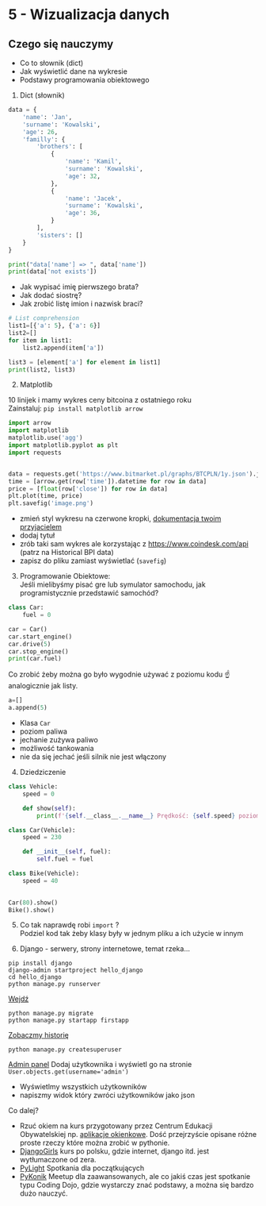 # 5 - Wizualizacja danych

## Czego się nauczymy 
+ Co to słownik (dict)
+ Jak wyświetlić dane na wykresie
+ Podstawy programowania obiektowego

1. Dict (słownik)
```python
data = {
    'name': 'Jan',
    'surname': 'Kowalski',
    'age': 26,
    'familly': {
        'brothers': [
            {
                'name': 'Kamil',
                'surname': 'Kowalski',
                'age': 32,
            },
            {
                'name': 'Jacek',
                'surname': 'Kowalski',
                'age': 36,
            }
        ],
        'sisters': []
    }
}

print("data['name'] => ", data['name'])
print(data['not exists'])
```
+ Jak wypisać imię pierwszego brata?
+ Jak dodać siostrę?
+ Jak zrobić listę imion i nazwisk braci?

```python
# List comprehension
list1=[{'a': 5}, {'a': 6}]
list2=[]
for item in list1:
    list2.append(item['a'])

list3 = [element['a'] for element in list1]
print(list2, list3)
```

2. Matplotlib

10 linijek i mamy wykres ceny bitcoina z ostatniego roku  
Zainstaluj: `pip install matplotlib arrow`
```python
import arrow
import matplotlib
matplotlib.use('agg')
import matplotlib.pyplot as plt
import requests


data = requests.get('https://www.bitmarket.pl/graphs/BTCPLN/1y.json').json()
time = [arrow.get(row['time']).datetime for row in data]
price = [float(row['close']) for row in data]
plt.plot(time, price)
plt.savefig('image.png')
```

+ zmień styl wykresu na czerwone kropki, [dokumentacja twoim przyjacielem](https://matplotlib.org/api/_as_gen/matplotlib.pyplot.plot.html#matplotlib.pyplot.plot)  
+ dodaj tytuł
+ zrób taki sam wykres ale korzystając z https://www.coindesk.com/api (patrz na Historical BPI data)
+ zapisz do pliku zamiast wyświetlać (`savefig`) 


3. Programowanie Obiektowe:  
Jeśli mielibyśmy pisać gre lub symulator samochodu, jak programistycznie przedstawić samochód?


```python
class Car:
    fuel = 0

car = Car()
car.start_engine()
car.drive(5)
car.stop_engine()
print(car.fuel)
```

Co zrobić żeby można go było wygodnie używać z poziomu kodu :point_up: analogicznie jak listy. 
```python
a=[]
a.append(5)
```
+ Klasa `Car`
+ poziom paliwa
+ jechanie zużywa paliwo
+ możliwość tankowania
+ nie da się jechać jeśli silnik nie jest włączony

4. Dziedziczenie
```python
class Vehicle:
    speed = 0

    def show(self):
        print(f'{self.__class__.__name__} Prędkość: {self.speed} poziom paliwa {self.fuel}')

class Car(Vehicle):
    speed = 230

    def __init__(self, fuel):
        self.fuel = fuel

class Bike(Vehicle):
    speed = 40
    

Car(80).show()
Bike().show()
```
5. Co tak naprawdę robi `import` ?  
Podziel kod tak żeby klasy były w jednym pliku a ich użycie w innym


6. Django - serwery, strony internetowe, temat rzeka...
```
pip install django
django-admin startproject hello_django
cd hello_django
python manage.py runserver
```
[Wejdź](http://localhost:8000/)
```
python manage.py migrate
python manage.py startapp firstapp
```
[Zobaczmy historię](https://github.com/Alexander3/workshops/commits/master/django)
```
python manage.py createsuperuser
```
[Admin panel](http://localhost:8000/admin)
Dodaj użytkownika i wyświetl go na stronie
`User.objects.get(username='admin')`
+ Wyświetlmy wszystkich użytkowników
+ napiszmy widok który zwróci użytkowników jako json

Co dalej?  
+ Rzuć okiem na kurs przygotowany przez Centrum Edukacji Obywatelskiej np. [aplikacje okienkowe](https://python101.readthedocs.io/pl/latest/pyqt/kalkulator/index.html). Dość przejrzyście opisane różne proste rzeczy które można zrobić w pythonie.
+ [DjangoGirls](https://tutorial.djangogirls.org/pl/) kurs po polsku, gdzie internet, django itd. jest wytłumaczone od zera.
+ [PyLight](https://www.meetup.com/PyLight-KRK/) Spotkania dla początkujących
+ [PyKonik](https://www.meetup.com/Pykonik/) Meetup dla zaawansowanych, ale co jakiś czas jest spotkanie typu Coding Dojo, gdzie wystarczy znać podstawy, a można się bardzo dużo nauczyć. 
